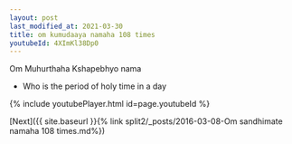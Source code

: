 ```yaml
---
layout: post
last_modified_at: 2021-03-30
title: om kumudaaya namaha 108 times
youtubeId: 4XImKl38Dp0
---
```

 
 
Om Muhurthaha Kshapebhyo nama 
 
 -  Who is the period of holy time in a day 
 
  
 
  
 
 
 
 
 
 


{% include youtubePlayer.html id=page.youtubeId %}
 
[Next]({{ site.baseurl }}{% link  split2/_posts/2016-03-08-Om sandhimate namaha 108 times.md%})
 
